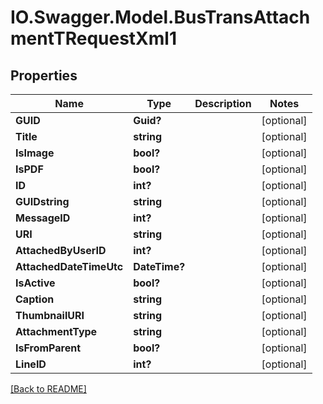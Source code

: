 # IO.Swagger.Model.BusTransAttachmentTRequestXml1
## Properties

Name | Type | Description | Notes
------------ | ------------- | ------------- | -------------
**GUID** | **Guid?** |  | [optional] 
**Title** | **string** |  | [optional] 
**IsImage** | **bool?** |  | [optional] 
**IsPDF** | **bool?** |  | [optional] 
**ID** | **int?** |  | [optional] 
**GUIDstring** | **string** |  | [optional] 
**MessageID** | **int?** |  | [optional] 
**URI** | **string** |  | [optional] 
**AttachedByUserID** | **int?** |  | [optional] 
**AttachedDateTimeUtc** | **DateTime?** |  | [optional] 
**IsActive** | **bool?** |  | [optional] 
**Caption** | **string** |  | [optional] 
**ThumbnailURI** | **string** |  | [optional] 
**AttachmentType** | **string** |  | [optional] 
**IsFromParent** | **bool?** |  | [optional] 
**LineID** | **int?** |  | [optional] 

 [[Back to README]](../README.md)

